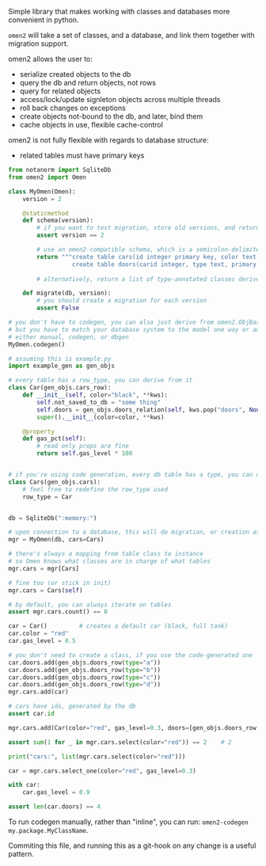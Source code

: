 Simple library that makes working with classes and databases more convenient in python.

`omen2` will take a set of classes, and a database, and link them together
with migration support.

omen2 allows the user to:

 - serialize created objects to the db
 - query the db and return objects, not rows
 - query for related objects
 - access/lock/update signleton objects across multiple threads
 - roll back changes on exceptions
 - create objects not-bound to the db, and later, bind them
 - cache objects in use, flexible cache-control

omen2 is not fully flexible with regards to database structure:

 - related tables must have primary keys


```python
from notanorm import SqliteDb
from omen2 import Omen

class MyOmen(Omen):
    version = 2

    @staticmethod
    def schema(version):
        # if you want to test migration, store old versions, and return them here
        assert version == 2

        # use an omen2-compatible schema, which is a semicolon-delimited create statement
        return """create table cars(id integer primary key, color text not null, gas_level double default 1.0);
                  create table doors(carid integer, type text, primary key (carid, type));"""
        
        # alternatively, return a list of type-annotated classes derived from ObjBase

    def migrate(db, version):
        # you should create a migration for each version
        assert False

# you don't have to codegen, you can also just derive from omen2.ObjBase
# but you have to match your database system to the model one way or another
# either manual, codegen, or dbgen
MyOmen.codegen()

# assuming this is example.py
import example_gen as gen_objs

# every table has a row_type, you can derive from it
class Car(gen_objs.cars_row):
    def __init__(self, color="black", **kws):
        self.not_saved_to_db = "some thing"
        self.doors = gen_objs.doors_relation(self, kws.pop("doors", None), carid=lambda: self.id)
        super().__init__(color=color, **kws)

    @property
    def gas_pct(self):
        # read only props are fine
        return self.gas_level * 100


# if you're using code generation, every db table has a type, you can derive from it
class Cars(gen_objs.cars):
    # feel free to redefine the row_type used
    row_type = Car


db = SqliteDb(":memory:")

# upon connection to a database, this will do migration, or creation as needed
mgr = MyOmen(db, cars=Cars)

# there's always a mapping from table class to instance
# so Omen knows what classes are in charge of what tables
mgr.cars = mgr[Cars]

# fine too (or stick in init)
mgr.cars = Cars(self)

# by default, you can always iterate on tables
assert mgr.cars.count() == 0

car = Car()         # creates a default car (black, full tank)
car.color = "red"
car.gas_level = 0.5

# you don't need to create a class, if you use the code-generated one
car.doors.add(gen_objs.doors_row(type="a"))
car.doors.add(gen_objs.doors_row(type="b"))
car.doors.add(gen_objs.doors_row(type="c"))
car.doors.add(gen_objs.doors_row(type="d"))
mgr.cars.add(car)

# cars have ids, generated by the db
assert car.id

mgr.cars.add(Car(color="red", gas_level=0.3, doors=[gen_objs.doors_row(type=str(i)) for i in range(4)]))

assert sum(1 for _ in mgr.cars.select(color="red")) == 2    # 2

print("cars:", list(mgr.cars.select(color="red")))

car = mgr.cars.select_one(color="red", gas_level=0.3)

with car:
    car.gas_level = 0.9

assert len(car.doors) == 4
```

To run codegen manually, rather than "inline", you can run: `omen2-codegen my.package.MyClassName`.

Commiting this file, and running this as a git-hook on any change is a useful pattern.
